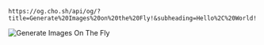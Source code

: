 ```
https://og.cho.sh/api/og/?title=Generate%20Images%20on%20the%20Fly!&subheading=Hello%2C%20World!
```

![Generate Images On The Fly](https://og.ij5.dev/api/og/?title=Generate%20Images%20on%20the%20Fly!&subheading=Hello%2C%20World!)
